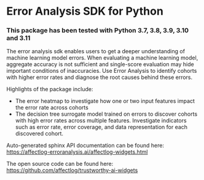 # Error Analysis SDK for Python

### This package has been tested with Python 3.7, 3.8, 3.9, 3.10 and 3.11

The error analysis sdk enables users to get a deeper understanding of machine learning model errors. When evaluating a machine learning model, aggregate accuracy is not sufficient and single-score evaluation may hide important conditions of inaccuracies. Use Error Analysis to identify cohorts with higher error rates and diagnose the root causes behind these errors.

Highlights of the package include:

- The error heatmap to investigate how one or two input features impact the error rate across cohorts
- The decision tree surrogate model trained on errors to discover cohorts with high error rates across multiple features. Investigate indicators such as error rate, error coverage, and data representation for each discovered cohort.

Auto-generated sphinx API documentation can be found here:
https://affectlog-erroranalysis.ai/affectlog-widgets.html

The open source code can be found here:
https://github.com/affectlog/trustworthy-ai-widgets
